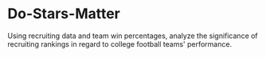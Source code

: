 # Do-Stars-Matter
Using recruiting data and team win percentages, analyze the significance of recruiting rankings in regard to college football teams' performance.
